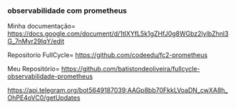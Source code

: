 ### observabilidade com prometheus

Minha documentação= https://docs.google.com/document/d/1tlXYfL5k1gZHfJ0g8WGbz2lylbZhnl3G_7nMyr29IqY/edit

Repositorio FullCycle= https://github.com/codeedu/fc2-prometheus

Meu Repositório= https://github.com/batistondeoliveira/fullcycle-observabilidade-prometheus

https://api.telegram.org/bot5649187039:AAGp8bb70FkkLVoaDN_cwXA8h_OhPE4oVC0/getUpdates